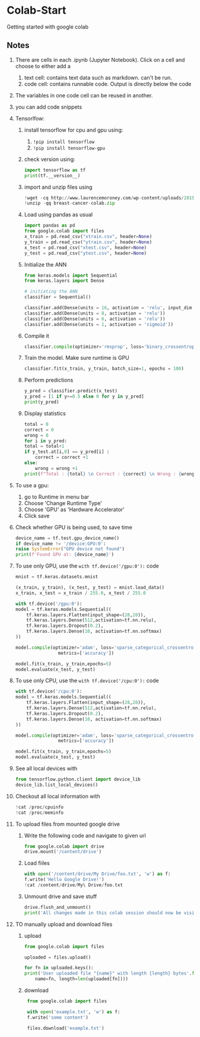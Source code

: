 # Colab-Start

Getting started with google colab

## Notes

1. There are cells in each .ipynb (Jupyter Notebook). Click on a cell and choose to either add a
   1. text cell: contains text data such as markdown. can't be run.
   2. code cell: contains runnable code. Output is directly below the code
2. The variables in one code cell can be reused in another.
3. you can add code snippets
4. Tensorlfow:
   1. install tensorflow for cpu and gpu using:
      1. `!pip install tensorflow`
      2. `!pip install tensorflow-gpu`
   2. check version using:

        ```python
        import tensorflow as tf
        print(tf.__version__)
        ```

   3. import and unzip files using

        ```python
        !wget -cq http://www.laurencemoroney.com/wp-content/uploads/2019/02/breast-cancer-colab.zip
        !unzip -qq breast-cancer-colab.zip
        ```

   4. Load using pandas as usual

        ```python
        import pandas as pd
        from google.colab import files
        x_train = pd.read_csv("xtrain.csv", header=None)
        y_train = pd.read_csv("ytrain.csv", header=None)
        x_test = pd.read_csv("xtest.csv", header=None)
        y_test = pd.read_csv("ytest.csv", header=None)
        ```

   5. Initialize the ANN

        ```python
        from keras.models import Sequential
        from keras.layers import Dense

        # initiating the ANN
        classifier = Sequential()

        classifier.add(Dense(units = 16, activation = 'relu', input_dim = 30))
        classifier.add(Dense(units = 8, activation = 'relu'))
        classifier.add(Dense(units = 6, activation = 'relu'))
        classifier.add(Dense(units = 1, activation = 'sigmoid'))
        ```

   6. Compile it

        ```python
        classifier.compile(optimizer='rmsprop', loss='binary_crossentropy')
        ```

   7. Train the model. Make sure runtime is GPU

        ```python
        classifier.fit(x_train, y_train, batch_size=1, epochs = 100)
        ```

   8. Perform predictions

        ```python
        y_pred = classifier.predict(x_test)
        y_pred = [1 if y>=0.5 else 0 for y in y_pred]
        print(y_pred)
        ```

   9. Display statistics

        ```python
        total = 0
        correct = 0
        wrong = 0
        for i in y_pred:
        total = total+1
        if y_test.at[i,0] == y_pred[i] :
            correct = correct +1
        else:
            wrong = wrong +1
        print(f"Total : {total} \n Correct : {correct} \n Wrong : {wrong}")
        ```

5. To use a gpu:
    1. go to Runtime in menu bar
    2. Choose 'Change Runtime Type'
    3. Choose 'GPU' as 'Hardware Accelerator'
    4. Click save
6. Check whether GPU is being used, to save time

    ```python
    device_name = tf.test.gpu_device_name()
    if device_name != '/device:GPU:0':
    raise SystemError("GPU device not found")
    print(f'Found GPU at: {device_name}')
    ```

7. To use only GPU, use the `with tf.device('/gpu:0'):` code

    ```python
    mnist = tf.keras.datasets.mnist

    (x_train, y_train), (x_test, y_test) = mnist.load_data()
    x_train, x_test = x_train / 255.0, x_test / 255.0

    with tf.device('/gpu:0'):
    model = tf.keras.models.Sequential((
        tf.keras.layers.Flatten(input_shape=(28,28)),
        tf.keras.layers.Dense(512,activation=tf.nn.relu),
        tf.keras.layers.Dropout(0.2),
        tf.keras.layers.Dense(10, activation=tf.nn.softmax)
    ))

    model.compile(optimizer='adam', loss='sparse_categorical_crossentropy',
                    metrics=['accuracy'])

    model.fit(x_train, y_train,epochs=5)
    model.evaluate(x_test, y_test)
    ```

8. To use only CPU, use the `with tf.device('/cpu:0'):` code

    ```python
    with tf.device('/cpu:0'):
    model = tf.keras.models.Sequential((
        tf.keras.layers.Flatten(input_shape=(28,28)),
        tf.keras.layers.Dense(512,activation=tf.nn.relu),
        tf.keras.layers.Dropout(0.2),
        tf.keras.layers.Dense(10, activation=tf.nn.softmax)
    ))

    model.compile(optimizer='adam', loss='sparse_categorical_crossentropy',
                    metrics=['accuracy'])

    model.fit(x_train, y_train,epochs=5)
    model.evaluate(x_test, y_test)
    ```

9. See all local devices with

    ```python
    from tensorflow.python.client import device_lib
    device_lib.list_local_devices()
    ```

10. Checkout all local information with

    ```python
    !cat /proc/cpuinfo
    !cat /proc/meminfo
    ```

11. To upload files from mounted google drive
    1. Write the following code and navigate to given url

        ```python
        from google.colab import drive
        drive.mount('/content/drive')
        ```

    2. Load fiiles

        ```python
        with open('/content/drive/My Drive/foo.txt', 'w') as f:
        f.write('Hello Google Drive!')
        !cat /content/drive/My\ Drive/foo.txt
        ```

    3. Unmount drive and save stuff

        ```python
        drive.flush_and_unmount()
        print('All changes made in this colab session should now be visible in Drive.')
        ```

12. TO manually upload and download files
    1. upload

        ```python
        from google.colab import files

        uploaded = files.upload()

        for fn in uploaded.keys():
        print('User uploaded file "{name}" with length {length} bytes'.format(
            name=fn, length=len(uploaded[fn])))
        ```

    2. download

       ```python
        from google.colab import files

        with open('example.txt', 'w') as f:
        f.write('some content')

        files.download('example.txt')
        ```
